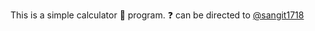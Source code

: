 This is a simple calculator :abacus: program. :question: can be directed to [@sangit1718](https://github.com/sangit1718)
